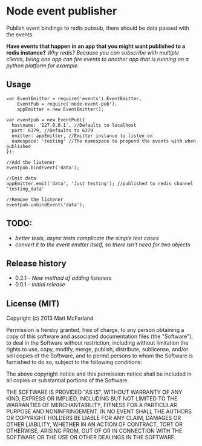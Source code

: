 # Node event publisher
Publish event bindings to redis pubsub, there should be data passed with the events.

**Have events that happen in an app that you might want published to a redis instance?**
*Why redis? Because you can subscribe with multiple clients, being one app can fire events to another app that is running on a python platform for example.*


## Usage
```
var EventEmitter = require('events').EventEmitter,
    EventPub = require('node-event-pub'),
    appEmitter = new EventEmitter();

var eventpub = new EventPub({
  hostname: '127.0.0.1', //Defaults to localhost
  port: 6379, //Defaults to 6379
  emitter: appEmitter, //Emitter instance to listen on
  namespace: 'testing' //The namespace to prepend the events with when published
});

//Add the listener
eventpub.bindEvent('data');

//Emit data
appEmitter.emit('data', 'Just testing'); //published to redis channel 'testing_data'

//Remove the listener
eventpub.unbindEvent('data');
```


## TODO:
- *better tests, async tests complicate the simple test cases*
- *convert it to the event emitter itself, so there isn't need for two objects*


## Release history
- 0.2.1 - *New method of adding listeners*
- 0.0.1 - *Initial release*


## License (MIT)
Copyright (c) 2013 Matt McFarland

Permission is hereby granted, free of charge, to any person obtaining a copy of this software and associated documentation files (the "Software"), to deal in the Software without restriction, including without limitation the rights to use, copy, modify, merge, publish, distribute, sublicense, and/or sell copies of the Software, and to permit persons to whom the Software is furnished to do so, subject to the following conditions:

The above copyright notice and this permission notice shall be included in all copies or substantial portions of the Software.

THE SOFTWARE IS PROVIDED "AS IS", WITHOUT WARRANTY OF ANY KIND, EXPRESS OR IMPLIED, INCLUDING BUT NOT LIMITED TO THE WARRANTIES OF MERCHANTABILITY, FITNESS FOR A PARTICULAR PURPOSE AND NONINFRINGEMENT. IN NO EVENT SHALL THE AUTHORS OR COPYRIGHT HOLDERS BE LIABLE FOR ANY CLAIM, DAMAGES OR OTHER LIABILITY, WHETHER IN AN ACTION OF CONTRACT, TORT OR OTHERWISE, ARISING FROM, OUT OF OR IN CONNECTION WITH THE SOFTWARE OR THE USE OR OTHER DEALINGS IN THE SOFTWARE.
